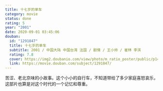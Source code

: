 ```yaml
---
title: 十七岁的单车
category: movie
status: done
rating: 5
year: "2001"
date: 2020-09-01 03:45:06
douban:
  id: "1291847"
  title: 十七岁的单车
  subtitle: 2001 / 中国大陆 中国台湾 法国 / 剧情 / 王小帅 / 崔林 李滨
  rating: 7.8
  cover: https://img2.doubanio.com/view/photo/m_ratio_poster/public/p1457108531.jpg
  link: https://movie.douban.com/subject/1291847/
---
```


苦涩、老北京味的小故事。这个小小的自行车，不知道带给了多少家庭喜怒哀乐，这部片也算是对这个时代的一个记忆和尊重。